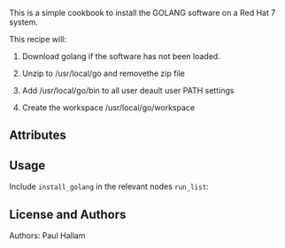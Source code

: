 This is a simple cookbook to install the GOLANG software on a Red Hat 7 system.

This recipe will:

1) Download golang if the software has not been loaded.

2) Unzip to /usr/local/go and removethe zip file

3) Add /usr/local/go/bin to all user deault user PATH settings

4) Create the workspace /usr/local/go/workspace

## Attributes

## Usage

Include `install_golang` in the relevant nodes `run_list`:

## License and Authors

Authors: Paul Hallam


